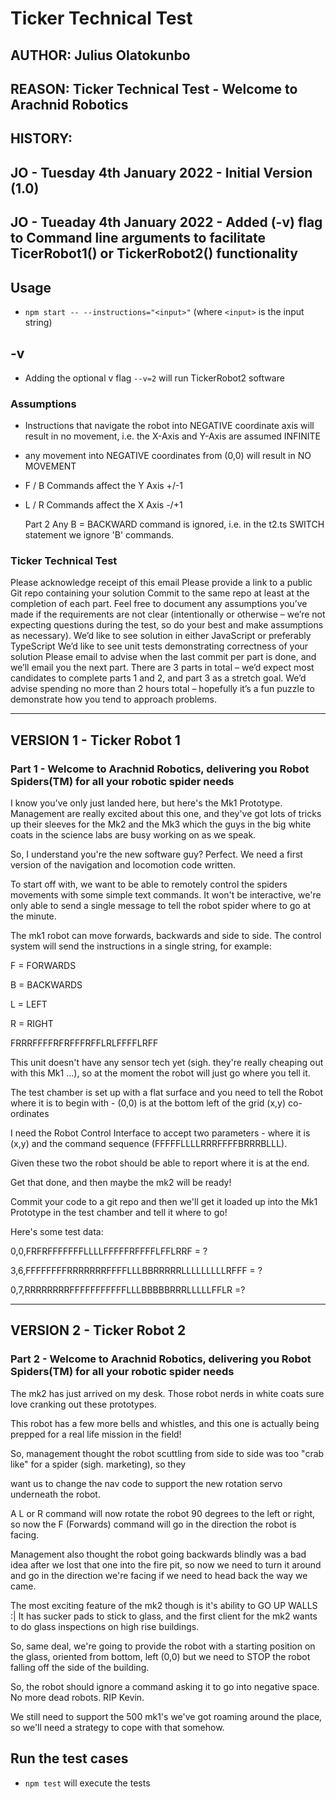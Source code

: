 # Ticker Technical Test


## AUTHOR:  Julius Olatokunbo

## REASON:  Ticker Technical Test - Welcome to Arachnid Robotics

## HISTORY: 
## JO - Tuesday 4th January 2022 - Initial Version (1.0)
## JO - Tueaday 4th January 2022 - Added (-v) flag to Command line arguments to facilitate TicerRobot1() or TickerRobot2() functionality

## Usage

- `npm start -- --instructions="<input>"` (where `<input>` is the input string)


## -v 

- Adding the optional v flag `--v=2` will run TickerRobot2 software




### Assumptions

- Instructions that navigate the robot into NEGATIVE coordinate axis will result in no movement, i.e. the X-Axis and Y-Axis are assumed INFINITE 
- any movement into NEGATIVE coordinates from (0,0) will result in NO MOVEMENT 

- F / B Commands affect the Y Axis +/-1
- L / R Commands affect the X Axis -/+1


  Part 2
  Any B = BACKWARD command is ignored, i.e. in the t2.ts SWITCH statement we ignore 'B' commands.
  
  
### Ticker Technical Test
Please acknowledge receipt of this email
Please provide a link to a public Git repo containing your solution
Commit to the same repo at least at the completion of each part.
Feel free to document any assumptions you’ve made if the requirements are not clear (intentionally or otherwise – we’re not expecting questions during the test, so do your best and make assumptions as necessary).
We’d like to see solution in either JavaScript or preferably TypeScript
We’d like to see unit tests demonstrating correctness of your solution
Please email to advise when the last commit per part is done, and we’ll email you the next part.
There are 3 parts in total – we’d expect most candidates to complete parts 1 and 2, and part 3 as a stretch goal.
We’d advise spending no more than 2 hours total – hopefully it’s a fun puzzle to demonstrate how you tend to approach problems.
 



********************

## VERSION 1 - Ticker Robot 1

### Part 1 - Welcome to Arachnid Robotics, delivering you Robot Spiders(TM) for all your robotic spider needs

 

I know you've only just landed here, but here's the Mk1 Prototype. Management are really excited about this one, and they've got lots of tricks up their sleeves for the Mk2 and the Mk3 which the guys in the big white coats in the science labs are busy working on as we speak. 

 

So, I understand you're the new software guy? Perfect. We need a first version of the navigation and locomotion code written. 

 

To start off with, we want to be able to remotely control the spiders movements with some simple text commands. It won't be interactive, we're only able to send a single message to tell the robot spider where to go at the minute.

 

The mk1 robot can move forwards, backwards and side to side. The control system will send the instructions in a single string, for example:

 

F = FORWARDS

B = BACKWARDS

L = LEFT

R = RIGHT

 

FRRRFFFFRFRFFFRFFLRLFFFFLRFF

 

This unit doesn't have any sensor tech yet (sigh. they're really cheaping out with this Mk1 ...), so at the moment the robot will just go where you tell it. 

 

The test chamber is set up with a flat surface and you need to tell the Robot where it is to begin with - (0,0) is at the bottom left of the grid (x,y) co-ordinates

 

I need the Robot Control Interface to accept two parameters - where it is (x,y) and the command sequence (FFFFFLLLLRRRFFFFBRRRBLLL). 

 

Given these two the robot should be able to report where it is at the end.

 

Get that done, and then maybe the mk2 will be ready!

 

Commit your code to a git repo and then we'll get it loaded up into the Mk1 Prototype in the test chamber and tell it where to go!

 

Here's some test data: 

 

0,0,FRFRFFFFFFFLLLLFFFFFRFFFFLFFLRRF = ?

3,6,FFFFFFFFRRRRRRRFFFFLLLBBRRRRRLLLLLLLLLRFFF = ?

0,7,RRRRRRRRFFFFFFFFFFFLLLBBBBBRRRLLLLLFFLR =?


******************


## VERSION 2 - Ticker Robot 2

### Part 2 - Welcome to Arachnid Robotics, delivering you Robot Spiders(TM) for all your robotic spider needs

The mk2 has just arrived on my desk. Those robot nerds in white coats sure love cranking out these prototypes.

 

This robot has a few more bells and whistles, and this one is actually being prepped for a real life mission in the field!

 

So, management thought the robot scuttling from side to side was too "crab like" for a spider (sigh. marketing), so they 

want us to change the nav code to support the new rotation servo underneath the robot. 

 

A L or R command will now rotate the robot 90 degrees to the left or right, so now the F (Forwards) command will go in the direction the robot is facing. 

Management also thought the robot going backwards blindly was a bad idea after we lost that one into the fire pit, so now we need to turn it around and go in the direction we're facing if we need to head back the way we came.

 

The most exciting feature of the mk2 though is it's ability to GO UP WALLS :| It has sucker pads to stick to glass, and the first client for the mk2 wants to do glass inspections on high rise buildings.

So, same deal, we're going to provide the robot with a starting position on the glass, oriented from bottom, left (0,0) but we need to STOP the robot falling off the side of the building. 

 

So, the robot should ignore a command asking it to go into negative space. No more dead robots. RIP Kevin.

 

We still need to support the 500 mk1's we've got roaming around the place, so we'll need a strategy to cope with that somehow.



## Run the test cases

- `npm test` will execute the tests
